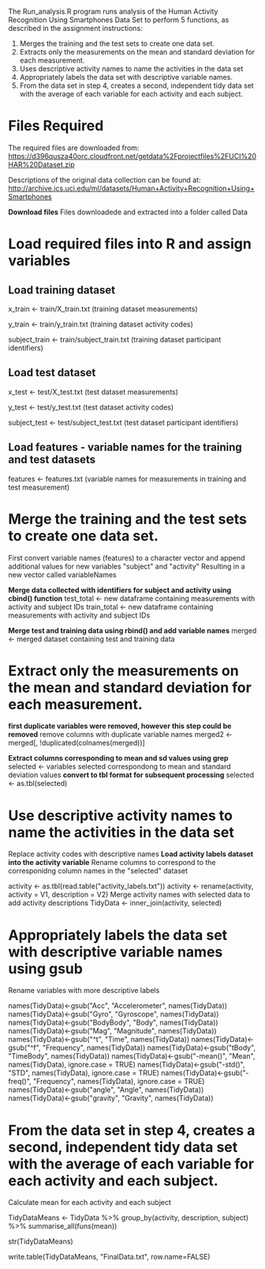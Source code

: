 The Run_analysis.R program runs analysis of the Human Activity Recognition Using Smartphones Data Set to perform 5 functions, as described
in the assignment instructions:


1. Merges the training and the test sets to create one data set.
2. Extracts only the measurements on the mean and standard deviation for each measurement.
3. Uses descriptive activity names to name the activities in the data set
4. Appropriately labels the data set with descriptive variable names.
5. From the data set in step 4, creates a second, independent tidy data set with the average of each variable for each activity and each subject.
  
# Files Required
The required files are downloaded from:
https://d396qusza40orc.cloudfront.net/getdata%2Fprojectfiles%2FUCI%20HAR%20Dataset.zip

Descriptions of the original data collection can be found at:
http://archive.ics.uci.edu/ml/datasets/Human+Activity+Recognition+Using+Smartphones

**Download files**
Files downloadede and extracted into a folder called Data

# Load required files into R and assign variables
## Load training dataset
x_train <- train/X_train.txt (training dataset measurements)

y_train <- train/y_train.txt (training dataset activity codes)

subject_train <- train/subject_train.txt (training dataset participant identifiers)

## Load test dataset
x_test <- test/X_test.txt (test dataset measurements)

y_test <- test/y_test.txt (test dataset activity codes)

subject_test <- test/subject_test.txt (test dataset participant identifiers)

## Load features - variable names for the training and test datasets
features <- features.txt (variable names for measurements in training and test measurement)

# Merge the training and the test sets to create one data set.
First convert variable names (features) to a character vector and append additional values for new variables "subject" and "activity"
Resulting in a new vector called variableNames

**Merge data collected with identifiers for subject and activity using cbind() function**
test_total <- new dataframe containing measurements with activity and subject IDs
train_total <- new dataframe containing measurements with activity and subject IDs

**Merge test and training data using rbind() and add variable names**
merged <- merged dataset containing test and training data

# Extract only the measurements on the mean and standard deviation for each measurement.
**first duplicate variables were removed, however this step could be removed**
remove columns with duplicate variable names
merged2 <- merged[, !duplicated(colnames(merged))]

**Extract columns corresponding to mean and sd values using grep**
selected <- variables selected correspondong to mean and standard deviation values
**convert to tbl format for subsequent processing**
selected <- as.tbl(selected)

# Use descriptive activity names to name the activities in the data set

Replace activity codes with descriptive names
**Load activity labels dataset into the activity variable**
Rename columns to correspond to the corresponidng column names in the "selected" dataset

activity <- as.tbl(read.table("activity_labels.txt"))
activity <- rename(activity, activity = V1, description = V2)
Merge activity names with selected data to add activity descriptions
TidyData <- inner_join(activity, selected)

# Appropriately labels the data set with descriptive variable names using gsub

Rename variables with more descriptive labels

names(TidyData)<-gsub("Acc", "Accelerometer", names(TidyData))
names(TidyData)<-gsub("Gyro", "Gyroscope", names(TidyData))
names(TidyData)<-gsub("BodyBody", "Body", names(TidyData))
names(TidyData)<-gsub("Mag", "Magnitude", names(TidyData))
names(TidyData)<-gsub("^t", "Time", names(TidyData))
names(TidyData)<-gsub("^f", "Frequency", names(TidyData))
names(TidyData)<-gsub("tBody", "TimeBody", names(TidyData))
names(TidyData)<-gsub("-mean()", "Mean", names(TidyData), ignore.case = TRUE)
names(TidyData)<-gsub("-std()", "STD", names(TidyData), ignore.case = TRUE)
names(TidyData)<-gsub("-freq()", "Frequency", names(TidyData), ignore.case = TRUE)
names(TidyData)<-gsub("angle", "Angle", names(TidyData))
names(TidyData)<-gsub("gravity", "Gravity", names(TidyData))

# From the data set in step 4, creates a second, independent tidy data set with the average of each variable for each activity and each subject.

Calculate mean for each activity and each subject

TidyDataMeans <- TidyData %>%
        group_by(activity, description, subject) %>%
        summarise_all(funs(mean))

str(TidyDataMeans)

write.table(TidyDataMeans, "FinalData.txt", row.name=FALSE)

